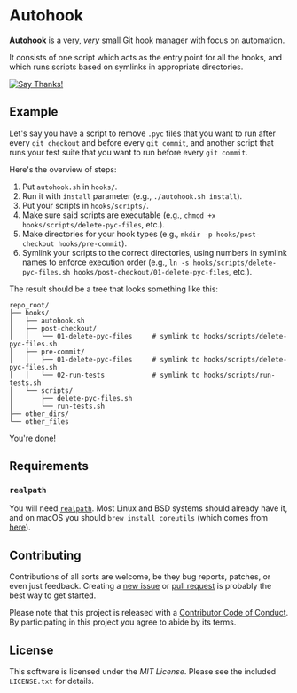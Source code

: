 # Autohook

**Autohook** is a very, _very_ small Git hook manager with focus on automation.

It consists of one script which acts as the entry point for all the hooks, and which runs scripts based on symlinks in appropriate directories.

[![Say Thanks!](https://img.shields.io/badge/Say%20Thanks-!-1EAEDB.svg)](https://saythanks.io/to/nkantar)


## Example

Let's say you have a script to remove `.pyc` files that you want to run after every `git checkout` and before every `git commit`, and another script that runs your test suite that you want to run before every `git commit`.

Here's the overview of steps:

1. Put `autohook.sh` in `hooks/`.
2. Run it with `install` parameter (e.g., `./autohook.sh install`).
3. Put your scripts in `hooks/scripts/`.
4. Make sure said scripts are executable (e.g., `chmod +x hooks/scripts/delete-pyc-files`, etc.).
5. Make directories for your hook types (e.g., `mkdir -p hooks/post-checkout hooks/pre-commit`).
6. Symlink your scripts to the correct directories, using numbers in symlink names to enforce execution order (e.g., `ln -s hooks/scripts/delete-pyc-files.sh hooks/post-checkout/01-delete-pyc-files`, etc.).

The result should be a tree that looks something like this:

```
repo_root/
├── hooks/
│   ├── autohook.sh
│   ├── post-checkout/
│   │   └── 01-delete-pyc-files     # symlink to hooks/scripts/delete-pyc-files.sh
│   ├── pre-commit/
│   │   ├── 01-delete-pyc-files     # symlink to hooks/scripts/delete-pyc-files.sh
│   │   └── 02-run-tests            # symlink to hooks/scripts/run-tests.sh
│   └── scripts/
│       ├── delete-pyc-files.sh
│       └── run-tests.sh
├── other_dirs/
└── other_files
```

You're done!


## Requirements

### `realpath`

You will need [`realpath`](https://linux.die.net/man/3/realpath 'realpath(3) - Linux man page'). Most Linux and BSD systems should already have it, and on macOS you should `brew install coreutils` (which comes from [here](https://github.com/Homebrew/homebrew-core/blob/master/Formula/coreutils.rb 'Homebrew/homebrew-core - homebrew-core/Formula/coreutils.rb')).


## Contributing

Contributions of all sorts are welcome, be they bug reports, patches, or even just feedback. Creating a [new issue](https://github.com/nkantar/Autohook/issues/new 'New Issue') or [pull request](https://github.com/nkantar/Autohook/compare 'New Pull Request') is probably the best way to get started.

Please note that this project is released with a [Contributor Code of Conduct](https://github.com/nkantar/Autohook/blob/master/CODE_OF_CONDUCT.md 'Autohook Code of Conduct'). By participating in this project you agree to abide by its terms.


## License

This software is licensed under the _MIT License_. Please see the included `LICENSE.txt` for details.
